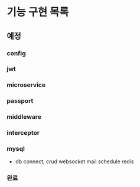 # 기능 구현 목록

## 예정

### config

### jwt

### microservice

### passport

### middleware

### interceptor

### mysql

-   db connect, crud
    websocket
    mail
    schedule
    redis

### 완료
